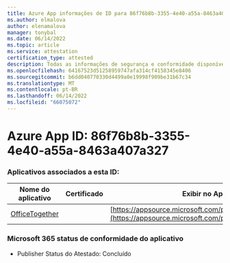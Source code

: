 ```yaml
---
title: Azure App informações de ID para 86f76b8b-3355-4e40-a55a-8463a407a327
ms.author: elmalova
author: elenamalova
manager: tonybal
ms.date: 06/14/2022
ms.topic: article
ms.service: attestation
certification_type: attested
description: Todas as informações de segurança e conformidade disponíveis para 86f76b8b-3355-4e40-a55a-8463a407a327.
ms.openlocfilehash: 64167523d51258959747afa314cf4158345e8406
ms.sourcegitcommit: b6dd040770330d4499a0e19998f909be31b67c34
ms.translationtype: MT
ms.contentlocale: pt-BR
ms.lasthandoff: 06/14/2022
ms.locfileid: "66075072"
---
```

# <a name="azure-app-id-86f76b8b-3355-4e40-a55a-8463a407a327"></a>Azure App ID: 86f76b8b-3355-4e40-a55a-8463a407a327


### <a name="apps-associated-with-this-id"></a>Aplicativos associados a esta ID:
| **Nome do aplicativo** | **Certificado** | **Exibir no AppSource** |
|--------------|---------------|-----------------------|
| [OfficeTogether](../forward/WA200003767.md) |  | [https://appsource.microsoft.com/product/office/WA200003767](https://appsource.microsoft.com/product/office/WA200003767) |

### <a name="microsoft-365-app-compliance-status"></a>Microsoft 365 status de conformidade do aplicativo
- Publisher Status do Atestado: Concluído
